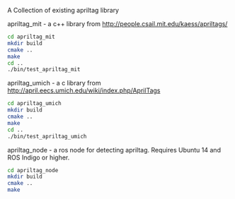 A Collection of existing apriltag library

apriltag_mit - a c++ library from http://people.csail.mit.edu/kaess/apriltags/

```bash
cd apriltag_mit
mkdir build
cmake ..
make
cd ..
./bin/test_apriltag_mit
```

apriltag_umich - a c library from http://april.eecs.umich.edu/wiki/index.php/AprilTags

```bash
cd apriltag_umich
mkdir build
cmake ..
make
cd ..
./bin/test_apriltag_umich
```

apriltag_node - a ros node for detecting apriltag. Requires Ubuntu 14 and ROS Indigo or higher.
```bash
cd apriltag_node
mkdir build
cmake ..
make
```
